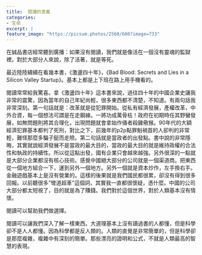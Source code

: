 ```yaml
---
title:  閱讀的意義
categories:
- 生命
excerpt: |
feature_image: "https://picsum.photos/2560/600?image=733"
---
```


在誠品書店經常聽到廣播：如果沒有閱讀，我們就是像活在一個沒有靈魂的監獄裡。對於大部分人來說，除了活著，就是等死。

最近陸陸續續在看幾本書，《激盪四十年》，《Bad Blood: Secrets and Lies in a Silicon Valley Startup》。基本上都是上下班在路上用手機看的。

閱讀常常給我驚喜。拿《激盪四十年》這本書來說，過往四十年的中國企業史讓我非常的震驚，因為當年的自己年紀尚輕，很多東西都不清楚，不知道。有兩句話我非常深刻。第一句話就是：改革就是從犯罪開始。從私有經濟發展，產權改革，中外合資，每一個想法可謂是在走鋼線。一將功成萬骨枯！政府在初期時任其野蠻發展，如無問題則將其合理化，出現問題就會拿始作俑者殺雞儆猴。90年代的大額經濟犯罪基本都判了死刑，對比之下，前幾年的p2p點罪魁禍首的人卻判的非常輕，難怪那麼多騙子鋌而走險。第二句話就是當政者的出發點。書中說的非常隱晦，其實就說經濟發展不是當政的最大目的，當政的最大目的就是維持政權的合法性和執政的持續性。所以從這點出發，國有企業只會越來越強。另外很深的一點就是大部分企業都沒有核心技術。感覺中國絕大部分的公司就是一個渠道商。把東西從一個地方組合一下，運到另外一個地方。另外一個就是資本炒作，左手換右手。金融遊戲基本上是沒有營業的。這樣的後果就是我們國民都很累，卻沒有得到很多回報。以前聽很多"彎道超車"這個詞，其實我一直都很懷疑，憑什麼。中國的公司大部分都太短視了，目的就是為了賺錢。我們對於這個世界，對於人類基本沒有情懷。

閱讀可以幫助我們做選擇。



閱讀可以讓我們深入了解一樣東西。大道理基本上沒有讀過書的人都懂，但是科學卻不是人人都懂。因為科學都是反人類的。人類的直覺是非常簡單的，但是科學卻是那麼複雜，複雜中有深刻的簡單。那些漂亮的證明和公式，不就是人類最高的智慧的表現。








